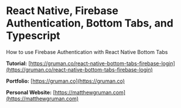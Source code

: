 # React Native, Firebase Authentication, Bottom Tabs, and Typescript

How to use Firebase Authentication with React Native Bottom Tabs

**Tutorial:** [https://gruman.co/react-native-bottom-tabs-firebase-login](https://gruman.co/react-native-bottom-tabs-firebase-login)

**Portfolio:** [https://gruman.co](https://gruman.co)

**Personal Website:** [https://matthewgruman.com](https://matthewgruman.com)
